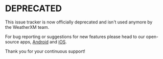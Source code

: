 # DEPRECATED
This issue tracker is now officially deprecated and isn't used anymore by the WeatherXM team. 

For bug reporting or suggestions for new features please head to our open-source apps, [Android](https://github.com/WeatherXM/wxm-android) and [iOS](https://github.com/WeatherXM/wxm-ios).

Thank you for your continuous support!
